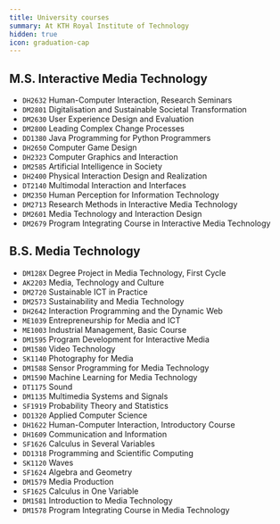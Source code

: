 ```yaml
---
title: University courses
summary: At KTH Royal Institute of Technology
hidden: true
icon: graduation-cap
---
```


## M.S. Interactive Media Technology

- `DH2632` Human-Computer Interaction, Research Seminars
- `DM2801` Digitalisation and Sustainable Societal Transformation
- `DM2630` User Experience Design and Evaluation
- `DM2800` Leading Complex Change Processes
- `DD1380` Java Programming for Python Programmers
- `DH2650` Computer Game Design
- `DH2323` Computer Graphics and Interaction
- `DM2585` Artificial Intelligence in Society
- `DH2400` Physical Interaction Design and Realization
- `DT2140` Multimodal Interaction and Interfaces
- `DM2350` Human Perception for Information Technology
- `DM2713` Research Methods in Interactive Media Technology
- `DM2601` Media Technology and Interaction Design
- `DM2679` Program Integrating Course in Interactive Media Technology

## B.S. Media Technology

- `DM128X` Degree Project in Media Technology, First Cycle
- `AK2203` Media, Technology and Culture
- `DM2720` Sustainable ICT in Practice
- `DM2573` Sustainability and Media Technology
- `DH2642` Interaction Programming and the Dynamic Web
- `ME1039` Entrepreneurship for Media and ICT
- `ME1003` Industrial Management, Basic Course
- `DM1595` Program Development for Interactive Media
- `DM1580` Video Technology
- `SK1140` Photography for Media
- `DM1588` Sensor Programming for Media Technology
- `DM1590` Machine Learning for Media Technology
- `DT1175` Sound
- `DM1135` Multimedia Systems and Signals
- `SF1919` Probability Theory and Statistics
- `DD1320` Applied Computer Science
- `DH1622` Human-Computer Interaction, Introductory Course
- `DH1609` Communication and Information
- `SF1626` Calculus in Several Variables
- `DD1318` Programming and Scientific Computing
- `SK1120` Waves
- `SF1624` Algebra and Geometry
- `DM1579` Media Production
- `SF1625` Calculus in One Variable
- `DM1581` Introduction to Media Technology
- `DM1578` Program Integrating Course in Media Technology

